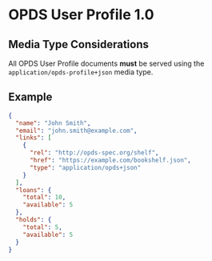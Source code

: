 # OPDS User Profile 1.0

## Media Type Considerations

All OPDS User Profile documents <strong class="rfc">must</strong> be served using the `application/opds-profile+json` media type.

## Example

```json
{
  "name": "John Smith",
  "email": "john.smith@example.com",
  "links": [
    {
      "rel": "http://opds-spec.org/shelf",
      "href": "https://example.com/bookshelf.json",
      "type": "application/opds+json"
    }
  ],
  "loans": {
    "total": 10,
    "available": 5
  },
  "holds": {
    "total": 5,
    "available": 5
  }
}
```
